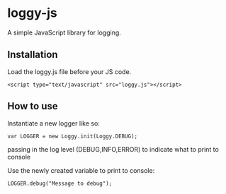 loggy-js
========

A simple JavaScript library for logging.

## Installation
Load the loggy.js file before your JS code.
```
<script type="text/javascript" src="loggy.js"></script>
```

## How to use

Instantiate a new logger like so:

```
var LOGGER = new Loggy.init(Loggy.DEBUG);
```

passing in the log level (DEBUG,INFO,ERROR) to indicate what to print to console

Use the newly created variable to print to console:

```
LOGGER.debug("Message to debug");
```
